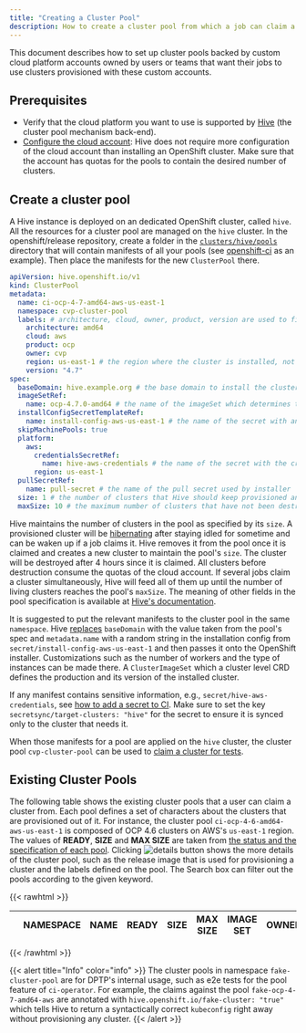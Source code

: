 ```yaml
---
title: "Creating a Cluster Pool"
description: How to create a cluster pool from which a job can claim a cluster.
---
```


This document describes how to set up cluster pools backed by custom cloud platform accounts owned by users or teams that want their jobs to use clusters provisioned with these custom accounts.

## Prerequisites

* Verify that the cloud platform you want to use is supported by [Hive](https://github.com/openshift/hive#supported-cloud-providers) (the cluster pool mechanism back-end).
* [Configure the cloud account](https://docs.openshift.com/container-platform/4.7/installing/installing-preparing.html): Hive does not require more configuration of the cloud account than installing an OpenShift cluster. Make sure that the account has quotas for the pools to contain the desired number of clusters.

## Create a cluster pool

A Hive instance is deployed on an dedicated OpenShift cluster, called `hive`. All the resources for a cluster pool are managed on the `hive` cluster.
In the openshift/release repository, create a folder in the [`clusters/hive/pools`](https://github.com/openshift/release/tree/master/clusters/hive/pools) directory that will contain manifests of all your pools (see [openshift-ci](https://github.com/openshift/release/tree/master/clusters/hive/pools/openshift-ci) as an example). Then place the manifests for the new `ClusterPool` there.

```yaml
apiVersion: hive.openshift.io/v1
kind: ClusterPool
metadata:
  name: ci-ocp-4-7-amd64-aws-us-east-1
  namespace: cvp-cluster-pool
  labels: # architecture, cloud, owner, product, version are used to filter out a pool when a job claims a cluster
    architecture: amd64
    cloud: aws
    product: ocp
    owner: cvp
    region: us-east-1 # the region where the cluster is installed, not yet used in label matching
    version: "4.7"
spec:
  baseDomain: hive.example.org # the base domain to install the cluster
  imageSetRef:
    name: ocp-4.7.0-amd64 # the name of the imageSet which determines the image to install the cluster
  installConfigSecretTemplateRef:
    name: install-config-aws-us-east-1 # the name of the secret with an installation config for the installer
  skipMachinePools: true
  platform:
    aws:
      credentialsSecretRef:
        name: hive-aws-credentials # the name of the secret with the credentials of the cloud account
      region: us-east-1
  pullSecretRef:
    name: pull-secret # the name of the pull secret used by installer
  size: 1 # the number of clusters that Hive should keep provisioned and waiting for use.
  maxSize: 10 # the maximum number of clusters that have not been destroyed.
```

Hive maintains the number of clusters in the pool as specified by its `size`. A provisioned cluster will be [hibernating](https://github.com/openshift/hive/blob/master/docs/hibernating-clusters.md) after staying idled for sometime and can be waken up if a job claims it. Hive removes it from the pool once it is claimed and creates a new cluster to maintain the pool's `size`. The cluster will be destroyed after 4 hours since it is claimed. All clusters before destruction consume the quotas of the cloud account. If several jobs claim a cluster simultaneously, Hive will feed all of them up until the number of living clusters reaches the pool's `maxSize`. The meaning of other fields in the pool specification is available at [Hive's documentation](https://pkg.go.dev/github.com/openshift/hive/apis@master/hive/v1#ClusterPool).

It is suggested to put the relevant manifests to the cluster pool in the same `namespace`. Hive [replaces](https://github.com/openshift/hive/blob/master/docs/clusterpools.md#install-config-template) `baseDomain` with the value taken from the pool's spec and `metadata.name` with a random string in the installation config from `secret/install-config-aws-us-east-1` and then passes it onto the OpenShift installer. Customizations such as the number of workers and the type of instances can be made there. A `ClusterImageSet` which a cluster level CRD defines the production and its version of the installed cluster.

If any manifest contains sensitive information, e.g., `secret/hive-aws-credentials`, see [how to add a secret to CI](/docs/how-tos/adding-a-new-secret-to-ci/). Make sure to set the key `secretsync/target-clusters: "hive"` for the secret to ensure it is synced only to the cluster that needs it.

When those manifests for a pool are applied on the `hive` cluster, the cluster pool `cvp-cluster-pool` can be used to [claim a cluster for tests](/docs/architecture/ci-operator/#testing-with-a-cluster-from-a-cluster-pool).

## Existing Cluster Pools

The following table shows the existing cluster pools that a user can claim a cluster from. Each pool defines a set of characters about the clusters that are provisioned out of it. For instance, the cluster pool `ci-ocp-4-6-amd64-aws-us-east-1` is composed of OCP 4.6 clusters on AWS's `us-east-1` region. The values of **READY**, **SIZE** and **MAX SIZE** are taken from [the status and the specification of each pool](https://pkg.go.dev/github.com/openshift/hive/apis@master/hive/v1#ClusterPool).  Clicking <img src="https://datatables.net/examples/resources/details_open.png" alt="details button"> shows the more details of the cluster pool, such as the release image that is used for provisioning a cluster and the labels defined on the pool. The Search box can filter out the pools according to the given keyword.

</script>
{{< rawhtml >}}

<table id="table_pools" class="display" style="width:100%">
    <thead>
        <tr>
            <th></th>
            <th>NAMESPACE</th>
            <th>NAME</th>
            <th>READY</th>
            <th>SIZE</th>
            <th>MAX SIZE</th>
            <th>IMAGE SET</th>
            <th>OWNER</th>
        </tr>
    </thead>
</table>
{{< /rawhtml >}}

{{< alert title="Info" color="info" >}}
The cluster pools in namespace `fake-cluster-pool` are for DPTP's internal usage, such as e2e tests for the pool feature of `ci-operator`. For example, the claims against the pool `fake-ocp-4-7-amd64-aws` are annotated with `hive.openshift.io/fake-cluster: "true"` which tells Hive to return a syntactically correct `kubeconfig` right away without provisioning any cluster.
{{< /alert >}}
